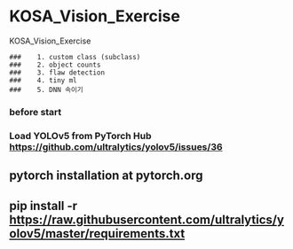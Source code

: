 # KOSA_Vision_Exercise
KOSA_Vision_Exercise


    ###    1. custom class (subclass)
    ###    2. object counts
    ###    3. flaw detection
    ###    4. tiny ml
    ###    5. DNN 속이기




### before start

### Load YOLOv5 from PyTorch Hub   https://github.com/ultralytics/yolov5/issues/36

## pytorch installation at pytorch.org
## pip install -r https://raw.githubusercontent.com/ultralytics/yolov5/master/requirements.txt

